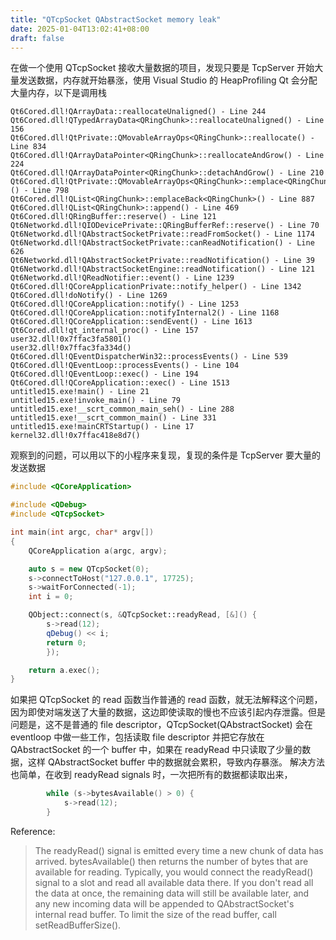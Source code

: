 ```yaml
---
title: "QTcpSocket QAbstractSocket memory leak"
date: 2025-01-04T13:02:41+08:00
draft: false
---
```


在做一个使用 QTcpSocket 接收大量数据的项目，发现只要是 TcpServer 开始大量发送数据，内存就开始暴涨，使用 Visual Studio 的 HeapProfiling Qt 会分配大量内存，以下是调用栈

```
Qt6Cored.dll!QArrayData::reallocateUnaligned() - Line 244
Qt6Cored.dll!QTypedArrayData<QRingChunk>::reallocateUnaligned() - Line 156
Qt6Cored.dll!QtPrivate::QMovableArrayOps<QRingChunk>::reallocate() - Line 834
Qt6Cored.dll!QArrayDataPointer<QRingChunk>::reallocateAndGrow() - Line 224
Qt6Cored.dll!QArrayDataPointer<QRingChunk>::detachAndGrow() - Line 210
Qt6Cored.dll!QtPrivate::QMovableArrayOps<QRingChunk>::emplace<QRingChunk>() - Line 798
Qt6Cored.dll!QList<QRingChunk>::emplaceBack<QRingChunk>() - Line 887
Qt6Cored.dll!QList<QRingChunk>::append() - Line 469
Qt6Cored.dll!QRingBuffer::reserve() - Line 121
Qt6Networkd.dll!QIODevicePrivate::QRingBufferRef::reserve() - Line 70
Qt6Networkd.dll!QAbstractSocketPrivate::readFromSocket() - Line 1174
Qt6Networkd.dll!QAbstractSocketPrivate::canReadNotification() - Line 626
Qt6Networkd.dll!QAbstractSocketPrivate::readNotification() - Line 39
Qt6Networkd.dll!QAbstractSocketEngine::readNotification() - Line 121
Qt6Networkd.dll!QReadNotifier::event() - Line 1239
Qt6Cored.dll!QCoreApplicationPrivate::notify_helper() - Line 1342
Qt6Cored.dll!doNotify() - Line 1269
Qt6Cored.dll!QCoreApplication::notify() - Line 1253
Qt6Cored.dll!QCoreApplication::notifyInternal2() - Line 1168
Qt6Cored.dll!QCoreApplication::sendEvent() - Line 1613
Qt6Cored.dll!qt_internal_proc() - Line 157
user32.dll!0x7ffac3fa5801()
user32.dll!0x7ffac3fa334d()
Qt6Cored.dll!QEventDispatcherWin32::processEvents() - Line 539
Qt6Cored.dll!QEventLoop::processEvents() - Line 104
Qt6Cored.dll!QEventLoop::exec() - Line 194
Qt6Cored.dll!QCoreApplication::exec() - Line 1513
untitled15.exe!main() - Line 21
untitled15.exe!invoke_main() - Line 79
untitled15.exe!__scrt_common_main_seh() - Line 288
untitled15.exe!__scrt_common_main() - Line 331
untitled15.exe!mainCRTStartup() - Line 17
kernel32.dll!0x7ffac418e8d7()

```

观察到的问题，可以用以下的小程序来复现，复现的条件是 TcpServer 要大量的发送数据
```c++
#include <QCoreApplication>

#include <QDebug>
#include <QTcpSocket>

int main(int argc, char* argv[])
{
	QCoreApplication a(argc, argv);

	auto s = new QTcpSocket(0);
	s->connectToHost("127.0.0.1", 17725);
	s->waitForConnected(-1);
	int i = 0;

	QObject::connect(s, &QTcpSocket::readyRead, [&]() {
		s->read(12);
		qDebug() << i;
		return 0;
		});

	return a.exec();
}
```

如果把 QTcpSocket 的 read 函数当作普通的 read 函数，就无法解释这个问题，因为即使对端发送了大量的数据，这边即使读取的慢也不应该引起内存泄露。但是问题是，这不是普通的 file descriptor，QTcpSocket(QAbstractSocket) 会在 eventloop 中做一些工作，包括读取 file descriptor 并把它存放在 QAbstractSocket 的一个 buffer 中，如果在 readyRead 中只读取了少量的数据，这样 QAbstractSocket buffer 中的数据就会累积，导致内存暴涨。 解决方法也简单，在收到 readyRead signals 时，一次把所有的数据都读取出来，

```c
		while (s->bytesAvailable() > 0) {
			s->read(12);
		}
```

Reference:

> The readyRead() signal is emitted every time a new chunk of data has arrived. bytesAvailable() then returns the number of bytes that are available for reading. Typically, you would connect the readyRead() signal to a slot and read all available data there. If you don't read all the data at once, the remaining data will still be available later, and any new incoming data will be appended to QAbstractSocket's internal read buffer. To limit the size of the read buffer, call setReadBufferSize().